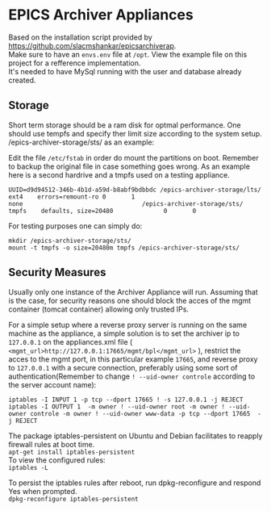 # EPICS Archiver Appliances
Based on the installation script provided by <href>https://github.com/slacmshankar/epicsarchiverap</href>.<br>
Make sure to have an `envs.env` file at `/opt`. View the example file on this project for a refference implementation.<br>
It's needed to have MySql running with the user and database already created.

## Storage
Short term storage should be a ram disk for optmal performance. One should use tempfs and specify ther limit size according to the system setup.
/epics-archiver-storage/sts/ as an example: 

Edit the file `/etc/fstab` in order do mount the partitions on boot. Remember to backup the original file in case something goes wrong.
As an example here is a second hardrive and a tmpfs used on a testing appliance.
```
UUID=d9d94512-346b-4b1d-a59d-b8abf9bdbbdc /epics-archiver-storage/lts/ ext4    errors=remount-ro 0       1
none                                 /epics-archiver-storage/sts/            tmpfs    defaults, size=20480              0       0
```

For testing purposes one can simply do: <br>
```
mkdir /epics-archiver-storage/sts/
mount -t tmpfs -o size=20480m tmpfs /epics-archiver-storage/sts/
```

## Security Measures
Usually only one instance of the Archiver Appliance will run. Assuming that is the case, for security reasons
one should block the acces of the mgmt container (tomcat container) allowing only trusted IPs.<br>

For a simple setup where a reverse proxy server is running on the same machine as the appliance, a simple solution is to set the archiver ip to 
`127.0.0.1` on the appliances.xml file ( `<mgmt_url>http://127.0.0.1:17665/mgmt/bpl</mgmt_url>` ), restrict the acces to the mgmt port, in this particular example `17665`, and reverse proxy to `127.0.0.1` with a secure connection, preferably using some sort of authentication(Remember to change `! --uid-owner controle` according to the server account name):<br>

```
iptables -I INPUT 1 -p tcp --dport 17665 ! -s 127.0.0.1 -j REJECT
iptables -I OUTPUT 1  -m owner ! --uid-owner root -m owner ! --uid-owner controle -m owner ! --uid-owner www-data -p tcp --dport 17665  -j REJECT
```
The package iptables-persistent on Ubuntu and Debian facilitates to reapply firewall rules at boot time.<br>
`apt-get install iptables-persistent`<br>
To view the configured rules:<br>
`iptables -L`

To persist the iptables rules after reboot, run dpkg-reconfigure and respond Yes when prompted.<br>
`dpkg-reconfigure iptables-persistent`

<!-- ### Iptables logging
```
iptables -N LOGGING
iptables -A INPUT -j LOGGING
iptables -A OUTPUT -j LOGGING
iptables -A LOGGING -m limit --limit 2/min -j LOG --log-prefix "IPTables-Dropped: " --log-level 4
iptables -A LOGGING -j DROP
```
<ul>
<li>`iptables -N LOGGING`: Create a new chain called LOGGING.</li>
<li>`iptables -A INPUT -j LOGGING`: All the remaining incoming packets will jump to the LOGGING chain.</li>
<li>line#3: Log the incoming packets to syslog (/var/log/messages).</li>
<li>`iptables -A LOGGING -j DROP`: Finally, drop all the packets that came to the LOGGING chain. i.e now it really drops the incoming packets.</li>
<ul>
  -->